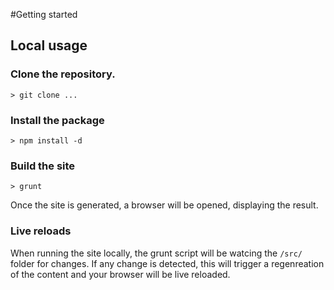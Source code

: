 #Getting started

## Local usage

### Clone the repository.
```
> git clone ...
```

### Install the package
```
> npm install -d
```

### Build the site
```
> grunt
```

Once the site is generated, a browser will be opened, displaying the result.

### Live reloads
When running the site locally, the grunt script will be watcing the `/src/` folder for changes.
If any change is detected, this will trigger a regenreation of the content and your browser will be live reloaded.

